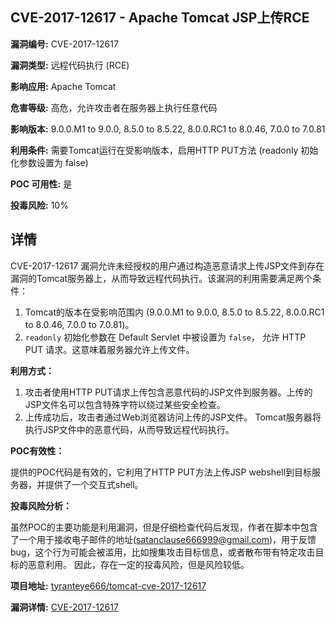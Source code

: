 ## CVE-2017-12617 - Apache Tomcat JSP上传RCE

**漏洞编号:** CVE-2017-12617

**漏洞类型:** 远程代码执行 (RCE)

**影响应用:** Apache Tomcat

**危害等级:** 高危，允许攻击者在服务器上执行任意代码

**影响版本:** 9.0.0.M1 to 9.0.0, 8.5.0 to 8.5.22, 8.0.0.RC1 to 8.0.46, 7.0.0 to 7.0.81

**利用条件:** 需要Tomcat运行在受影响版本，启用HTTP PUT方法 (readonly 初始化参数设置为 false)

**POC 可用性:** 是

**投毒风险:** 10%

## 详情

CVE-2017-12617 漏洞允许未经授权的用户通过构造恶意请求上传JSP文件到存在漏洞的Tomcat服务器上，从而导致远程代码执行。该漏洞的利用需要满足两个条件：

1.  Tomcat的版本在受影响范围内 (9.0.0.M1 to 9.0.0, 8.5.0 to 8.5.22, 8.0.0.RC1 to 8.0.46, 7.0.0 to 7.0.81)。
2.  `readonly` 初始化参数在 Default Servlet 中被设置为 `false`， 允许 HTTP PUT 请求。这意味着服务器允许上传文件。

**利用方式：**

1.  攻击者使用HTTP PUT请求上传包含恶意代码的JSP文件到服务器。上传的JSP文件名可以包含特殊字符以绕过某些安全检查。
2.  上传成功后，攻击者通过Web浏览器访问上传的JSP文件。 Tomcat服务器将执行JSP文件中的恶意代码，从而导致远程代码执行。

**POC有效性：**

提供的POC代码是有效的，它利用了HTTP PUT方法上传JSP webshell到目标服务器，并提供了一个交互式shell。

**投毒风险分析：**

虽然POC的主要功能是利用漏洞，但是仔细检查代码后发现，作者在脚本中包含了一个用于接收电子邮件的地址(satanclause666999@gmail.com)，用于反馈bug，这个行为可能会被滥用，比如搜集攻击目标信息，或者散布带有特定攻击目标的恶意利用。 因此，存在一定的投毒风险，但是风险较低。

**项目地址:** [tyranteye666/tomcat-cve-2017-12617](https://github.com/tyranteye666/tomcat-cve-2017-12617)

**漏洞详情:** [CVE-2017-12617](https://nvd.nist.gov/vuln/detail/CVE-2017-12617)